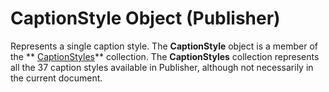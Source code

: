
# CaptionStyle Object (Publisher)

Represents a single caption style. The  **CaptionStyle** object is a member of the ** [CaptionStyles](43978df8-0c1c-ab0b-deda-211fad29f5c2.md)** collection. The **CaptionStyles** collection represents all the 37 caption styles available in Publisher, although not necessarily in the current document.

